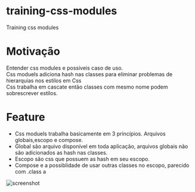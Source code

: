 # training-css-modules
Training css modules

# Motivação
Entender css modules e possíveis caso de uso.</br>
Css moduels adiciona hash nas classes para eliminar  problemas de hierarquias nos estilos em Css </br>
Css trabalha em cascate então classes com mesmo nome podem sobrescrever estilos.

# Feature
- Css moduels trabalha basicamente em 3 princípios. Arquivos globais,escopo  e compose.
- Global são arquivo disponível em toda aplicação, arquivos globais não  são adicionados as hash nas classes.
- Escopo  são css que possuem as hash em seu escopo.
- Compose e a possiblidade de usar outras classes no escopo, parecido com  .class a 


![screenshot](has.png)

